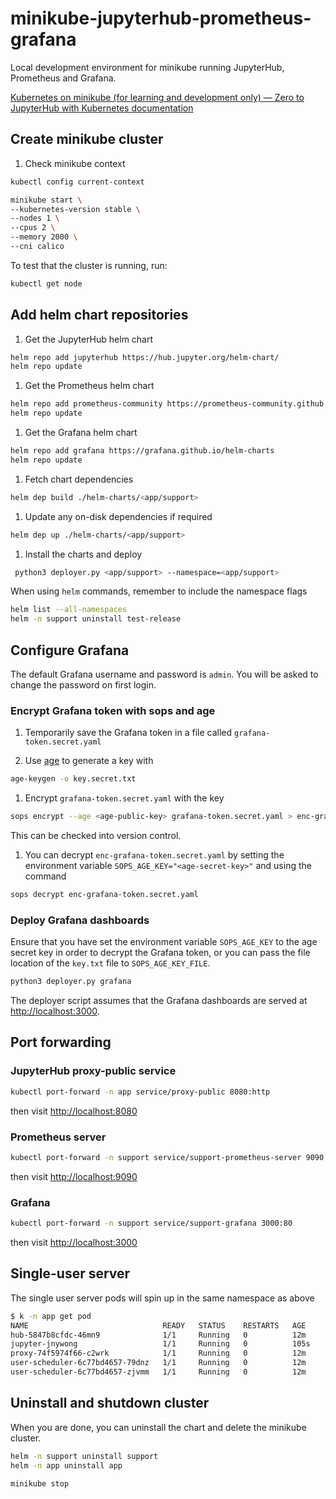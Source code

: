 # minikube-jupyterhub-prometheus-grafana

Local development environment for minikube running JupyterHub, Prometheus and Grafana.

[Kubernetes on minikube (for learning and development only) — Zero to JupyterHub with Kubernetes  documentation](https://z2jh.jupyter.org/en/stable/kubernetes/minikube/step-zero-minikube.html)

## Create minikube cluster

1. Check minikube context

```bash
kubectl config current-context
```

```bash
minikube start \
--kubernetes-version stable \
--nodes 1 \
--cpus 2 \
--memory 2000 \
--cni calico
```

To test that the cluster is running, run:

```bash
kubectl get node
```

## Add helm chart repositories

1. Get the JupyterHub helm chart

```bash
helm repo add jupyterhub https://hub.jupyter.org/helm-chart/
helm repo update
```

1. Get the Prometheus helm chart

```bash
helm repo add prometheus-community https://prometheus-community.github.io/helm-charts
helm repo update
```

1. Get the Grafana helm chart

```bash
helm repo add grafana https://grafana.github.io/helm-charts
helm repo update
```

1. Fetch chart dependencies

```bash
helm dep build ./helm-charts/<app/support>
```

1. Update any on-disk dependencies if required

```bash
helm dep up ./helm-charts/<app/support>
```

1. Install the charts and deploy

```bash
 python3 deployer.py <app/support> --namespace=<app/support>
```

When using `helm` commands, remember to include the namespace flags

```bash
helm list --all-namespaces
helm -n support uninstall test-release
```

## Configure Grafana

The default Grafana username and password is `admin`. You will be asked to change the password on first login.

### Encrypt Grafana token with sops and age

1. Temporarily save the Grafana token in a file called `grafana-token.secret.yaml`

1. Use [age](https://age-encryption.org/) to generate a key with

```bash
age-keygen -o key.secret.txt
```

1. Encrypt `grafana-token.secret.yaml` with the key

```bash
sops encrypt --age <age-public-key> grafana-token.secret.yaml > enc-grafana-token.secret.yaml
```

This can be checked into version control.

1. You can decrypt `enc-grafana-token.secret.yaml` by setting the environment variable `SOPS_AGE_KEY="<age-secret-key>"` and using the command

```bash
sops decrypt enc-grafana-token.secret.yaml
```

### Deploy Grafana dashboards

Ensure that you have set the environment variable `SOPS_AGE_KEY` to the age secret key in order to decrypt the Grafana token, or you can pass the file location of the `key.txt` file to `SOPS_AGE_KEY_FILE`.

```bash
python3 deployer.py grafana
```

The deployer script assumes that the Grafana dashboards are served at [http://localhost:3000](http://localhost:3000).

## Port forwarding

### JupyterHub proxy-public service

```bash
kubectl port-forward -n app service/proxy-public 8080:http
```

then visit [http://localhost:8080](http://localhost:8080)

### Prometheus server

```bash
kubectl port-forward -n support service/support-prometheus-server 9090:80
```

then visit [http://localhost:9090](http://localhost:9090)

### Grafana

```bash
kubectl port-forward -n support service/support-grafana 3000:80
```

then visit [http://localhost:3000](http://localhost:3000)

## Single-user server

The single user server pods will spin up in the same namespace as above

```bash
$ k -n app get pod
NAME                              READY   STATUS    RESTARTS   AGE
hub-5847b8cfdc-46mn9              1/1     Running   0          12m
jupyter-jnywong                   1/1     Running   0          105s
proxy-74f5974f66-c2wrk            1/1     Running   0          12m
user-scheduler-6c77bd4657-79dnz   1/1     Running   0          12m
user-scheduler-6c77bd4657-zjvmm   1/1     Running   0          12m
```

## Uninstall and shutdown cluster

When you are done, you can uninstall the chart and delete the minikube cluster.

```bash
helm -n support uninstall support
helm -n app uninstall app
```

```bash
minikube stop
```
